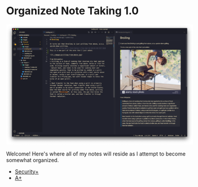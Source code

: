 # Organized Note Taking 1.0

![](./images/vscodium-note-taking-590x380.png)

Welcome! Here's where all of my notes will reside as I attempt to become somewhat organized.

- [Security+](./CSCI-17)
- [A+](./CSCI-49)
